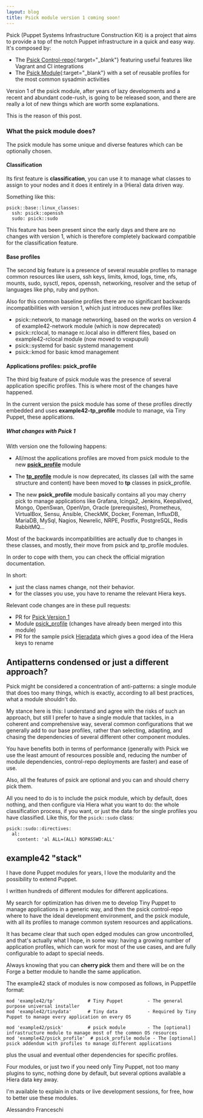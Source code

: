 ```yaml
---
layout: blog
title: Psick module version 1 coming soon!
---
```


Psick (Puppet Systems Infrastructure Construction Kit) is a project that aims to provide a top of the notch Puppet infrastructure in a quick and easy way. It's composed by:

- The [Psick Control-repo](https://github.com/example42/psick){:target="_blank"} featuring useful features like Vagrant and CI integrations
- The [Psick Module](https://github.com/example42/puppet-psick){:target="_blank"} with a set of reusable profiles for the most common sysadmin activities

Version 1 of the psick module, after years of lazy developments and a recent and abundant code-rush, is going to be released soon, and there are really a lot of new things which are worth some explanations.

This is the reason of this post.

### What the psick module does?

The psick module has some unique and diverse features which can be optionally chosen.


#### Classification

Its first feature is **classification**, you can use it to manage what classes to assign to your nodes and it does it entirely in a (Hiera) data driven way.

Something like this:

    psick::base::linux_classes:
      ssh: psick::openssh
      sudo: psick::sudo

This feature has been present since the early days and there are no changes with version 1, which is therefore completely backward compatible for the classification feature.

#### Base profiles

The second big feature is a presence of several reusable profiles to manage common resources like users, ssh keys, limits, kmod, logs, time, nfs, mounts, sudo, sysctl, repos, openssh, networking, resolver and the setup of languages like php, ruby and python.

Also for this common baseline profiles there are no significant backwards incompatibilities with version 1, which just introduces new profiles like:

- psick::network, to manage networking, based on the works on version 4 of example42-network module (which is now deprecated)
- psick::rclocal, to manage rc.local also in different files, based on example42-rclocal module (now moved to voxpupuli)
- psick::systemd for basic systemd management
- psick::kmod for basic kmod management


#### Applications profiles: psick_profile

The third big feature of psick module was the presence of several application specific profiles. This is where most of the changes have happened.

In the current version the psick module has some of these profiles directly embedded and uses **example42-tp_profile** module to manage, via Tiny Puppet, these applications.

##### What changes with Psick 1

With version one the following happens:

- All/most the applications profiles are moved from psick module to the new **[psick_profile](https://github.com/example42/puppet-psick_profile)** module

- The **[tp_profile](https://github.com/example42/puppet-tp_profile)** module is now deprecated, its classes (all with the same structure and content) have been moved to **tp** classes in psick_profile.

- The new **psick_profile** module basically contains all you may cherry pick to manage applications like Grafana, Icinga2, Jenkins, Keepalived, Mongo, OpenSwan, OpenVpn, Oracle (prerequisites), Prometheus, VirtualBox, Sensu, Ansible, CheckMK, Docker, Foreman, InfluxDB, MariaDB, MySql, Nagios, Newrelic, NRPE, Postfix, PostgreSQL, Redis RabbitMQ... 

Most of the backwards incompatibilities are actually due to changes in these classes, and mostly, their move from psick and tp_profile modules.

In order to cope with them, you can check the official migration documentation.

In short:

-   just the class names change, not their behavior.
-   for the classes you use, you have to rename the relevant Hiera keys.

Relevant code changes are in these pull requests:

- PR for [Psick Version 1](https://github.com/example42/puppet-psick/pull/114)
- Module [psick_profile](https://github.com/example42/puppet-psick_profile) (changes have already been merged into this module)
- PR for the sample psick [Hieradata](https://github.com/example42/psick-hieradata/pull/8) which gives a good idea of the Hiera keys to rename


## Antipatterns condensed or just a different approach?

Psick might be considered a concentration of anti-patterns: a single module that does too many things, which is exactly, according to all best practices, what a module shouldn't do.

My stance here is this: I understand and agree with the risks of such an approach, but still I prefer to have a single module that tackles, in a coherent and comprehensive way, several common configurations that we generally add to our base profiles, rather than selecting, adapting, and chasing the dependencies of several different other component modules.

You have benefits both in terms of performance (generally with Psick we use the least amount of resources possible and, reducing the number of module dependencies, control-repo deployments are faster) and ease of use.

Also, all the features of psick are optional and you can and should cherry pick them.

All you need to do is to include the psick module, which by default, does nothing, and then configure via Hiera what you want to do: the whole classification process, if you want, or just the data for the single profiles you have classified. Like this, for the `psick::sudo` class:

    psick::sudo::directives:
      al:
        content: 'al ALL=(ALL) NOPASSWD:ALL'


## example42 "stack"

I have done Puppet modules for years, I love the modularity and the possibility to extend Puppet.

I written hundreds of different modules for different applications.

My search for optimization has driven me to develop Tiny Puppet to manage applications in a generic way, and then the psick control-repo where to have the ideal development environment, and the psick module, with all its profiles to manage common system resources and applications.

It has became clear that such open edged modules can grow uncontrolled, and that's actually what I hope, in some way: having a growing number of application profiles, which can work for most of the use cases, and are fully configurable to adapt to special needs.

Always knowing that you can **cherry pick** them and there will be on the Forge a better module to handle the same application.

The example42 stack of modules is now composed as follows, in Puppetfile format:

    mod 'example42/tp'            # Tiny Puppet         - The general purpose universal installer
    mod 'example42/tinydata'      # Tiny data           - Required by Tiny Puppet to manage every application on every OS

    mod 'example42/psick'         # psick module        - The [optional] infrastructure module to manage most of the common OS resources
    mod 'example42/psick_profile'  # psick_profile module - The [optional] psick addendum with profiles to manage different applications

plus the usual and eventual other dependencies for specific profiles.

Four modules, or just two if you need only Tiny Puppet, not too many plugins to sync, nothing done by default, but several options available a Hiera data key away.

I'm available to explain in chats or live development sessions, for free, how to better use these modules.


Alessandro Franceschi
